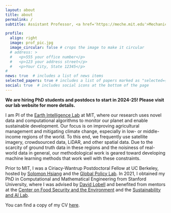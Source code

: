 ```yaml
---
layout: about
title: about
permalink: /
subtitle: Assistant Professor, <a href='https://meche.mit.edu'>Mechanical Engineering</a> and <a href='https://idss.mit.edu'>IDSS</a>, MIT

profile:
  align: right
  image: prof_pic.jpg
  image_circular: false # crops the image to make it circular
  # address: >
  #   <p>555 your office number</p>
  #   <p>123 your address street</p>
  #   <p>Your City, State 12345</p>
# 
news: true  # includes a list of news items
selected_papers: true # includes a list of papers marked as "selected={true}"
social: true  # includes social icons at the bottom of the page
---
```


**We are hiring PhD students and postdocs to start in 2024-25! Please visit our lab website for more details.**

I am PI of the [Earth Intelligence Lab](https://earthintelligence.mit.edu) at MIT, where our research uses novel data and computational algorithms to monitor our planet and enable sustainable development. 
Our focus is on improving agricultural management and mitigating climate change, especially in low- or middle-income regions of the world. 
To this end, we frequently use satellite imagery, crowdsourced data, LiDAR, and other spatial data. 
Due to the scarcity of ground truth data in these regions and the noisiness of real-world data in general, our methodological work is geared toward developing machine learning methods that work well with these constraints.

Prior to MIT, I was a Ciriacy-Wantrup Postdoctoral Fellow at UC Berkeley, hosted by [Solomon Hsiang](https://www.solomonhsiang.com) and the [Global Policy Lab](http://www.globalpolicy.science). In 2021, I obtained my PhD in Computational and Mathematical Engineering from Stanford University, where I was advised by [David Lobell](https://fse.fsi.stanford.edu/people/david_lobell) and benefited from mentors at the [Center on Food Security and the Environment](https://fse.fsi.stanford.edu) and the [Sustainability and AI Lab](http://sustain.stanford.edu).

You can find a copy of my CV [here](/assets/pdf/Sherrie_Wang_CV.pdf).